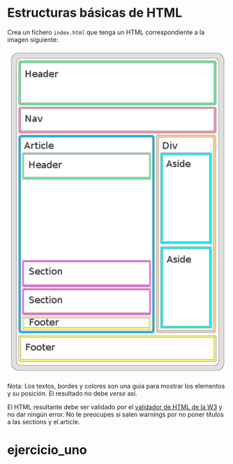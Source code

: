 # Estructuras básicas de HTML

Crea un fichero `index.html` que tenga un HTML correspondiente a la imagen siguiente:

![Estructura HTML](./estructura.png)

Nota: Los textos, bordes y colores son una guia para mostrar los elementos y su posición. El resultado no debe _verse_ así.

El HTML resultante debe ser validado por el [validador de HTML de la W3](https://validator.w3.org/#validate_by_input) y no dar ningún error. No te preocupes si salen warnings por no poner títulos a las sections y el article.
# ejercicio_uno
